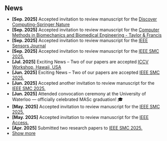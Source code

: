 <h2 style="margin: 40px 0px 10px;">News</h2>

<ul>
<li><strong>[Sep. 2025]</strong> Accepted invitation to review manuscript for the <a href="https://link.springer.com/journal/10791">Discover Computing-Springer Nature</a></li>
<li><strong>[Sep. 2025]</strong> Accepted invitation to review manuscript for the <a href="https://www.tandfonline.com/toc/gcmb20/current">Computer Methods in Biomechanics and Biomedical Engineering - Taylor & Francis</a></li>
<li><strong>[Sep. 2025]</strong> Accepted invitation to review manuscript for the <a href="https://ieeexplore.ieee.org/xpl/RecentIssue.jsp?punumber=7361">IEEE Sensors Journal</a></li>
<li><strong>[Sep. 2025]</strong> Accepted invitation to review manuscript for the <a href="https://www.ieeesmc2025.org/">IEEE SMC 2025.</a></li>
<li><strong>[Jul. 2025]</strong> Exciting News – Two of our papers are accepted <a href="https://iccv.thecvf.com/">ICCV Workshop, Hawaii, USA</a></li>
<li><strong>[Jun. 2025]</strong> Exciting News – Two of our papers are accepted <a href="https://www.ieeesmc2025.org/">IEEE SMC 2025.</a></li>
<li><strong>[Jun. 2025]</strong> Accepted another invitation to review manuscript for the <a href="https://www.ieeesmc2025.org/">IEEE SMC 2025.</a></li>
  <li><strong>[Jun. 2025]</strong> Attended convocation ceremony at the University of Waterloo — officially celebrated MASc graduation! 🎓</li>
<li><strong>[May. 2025]</strong> Accepted invitation to review manuscript for the <a href="https://www.ieeesmc2025.org/">IEEE SMC 2025.</a></li>
<li><strong>[May. 2025]</strong> Accepted invitation to review manuscript for the <a href="https://ieeeaccess.ieee.org/">IEEE Access.</a></li>
<li><strong>[Apr. 2025]</strong> Submitted two research papers to <a href="https://www.ieeesmc2025.org/">IEEE SMC 2025.</a></li>
<li> <a href="#" onclick="toggleVis(this); return false;">Show more</a> </li>
<div id="newsmore" style="display:none"> 
<li><strong>[Apr. 2025]</strong> Officially graduated with a MASc in ECE from the University of Waterloo! 🎓</li>
<li><strong>[Apr. 2025]</strong> Successfully completed my <strong>MASc Thesis Seminar</strong> — a key academic milestone showcasing my research on digital pathology and AI ✅ </li>
<li><strong>[Mar. 2025]</strong> 	Exciting News – Our paper about "GNN-ViTCap" was accepted by <a href="https://2025.ijcnn.org/">IJCNN 2025!</a> 🎉</li>
<li><strong>[Feb. 2023]</strong> Accepted invitation to review manuscript for the <a href="https://2025.ijcnn.org/">IJCNN 2025!</a>.</li>


  <!-- <li><strong>[Apr. 2023]</strong> I will give a talk on continual learning at <a href="https://sites.google.com/view/visionseminar">MIT Vision and Graphics Seminar</a>.</li>
  <li><strong>[Apr. 2023]</strong> I will serve as an Area Chair of <a href="https://www.auai.org/uai2023/">UAI 2023</a> and <a href="https://bmvc2023.rog/">BMVC 2023</a>.</li>
  <li><strong>[Mar. 2023]</strong> I will participate in the <a href="https://cvpr2023.thecvf.com/Conferences/2023/CallForDoctoralConsortium">CVPR 2023 Doctoral Consortium</a> with a travel award. </li>
  <li><strong>[Mar. 2023]</strong> I gave a talk on continual learning at <a href="https://vigr.cs.columbia.edu/vigr_seminar.html">Columbia VIGR Seminar</a>. </li>
  <li><strong>[Mar. 2023]</strong> I gave a talk on few-shot learning at EPFL. </li>
  <li><strong>[Feb. 2023]</strong> Two papers about <a href="./publications/">continual learning</a> are accepted to <a href="http://cvpr2023.thecvf.com/">CVPR 2023</a>.</li>
  <li><strong>[Dec. 2022]</strong> <a href="https://www.bmvc2023.org">BMVC 2023</a> will be held in Aberdeen, UK, and I will serve as the Website Chair.</li>
  <li><strong>[Nov. 2022]</strong> Our paper about <a href="https://pure.mpg.de/rest/items/item_3478882_1/component/file_3478883/content">class-incremental learning</a> is accepted to <a href="https://aaai.org/Conferences/AAAI-23/">AAAI 2023</a>.</li>
  <li><strong>[Oct. 2022]</strong> I am recognized as a top reviewer for <a href="https://neurips.cc/Conferences/2022/ProgramCommittee">NeurIPS 2022</a>.</li>
  <li><strong>[Aug. 2022]</strong> I will serve as an area chair of <a href="https://aistats.org/aistats2023/">AISTATS 2023</a>.</li>
  <li><strong>[Jun. 2022]</strong> I will serve as a student mentor of <a href="https://sites.google.com/view/cvpr-academy/">the CVPR Academy</a> at <a href="http://cvpr2022.thecvf.com/">CVPR 2022</a>.</li>
  <li><strong>[Jun. 2022]</strong> I will serve as a website chair of <a href="https://bmvc2022.org/people/organisers/">BMVC 2022</a>, along with <a href="https://yashbhalgat.github.io/">Yash Bhalgat</a>.</li>
  <li><strong>[Sep. 2021]</strong> Our paper about <a href="https://openreview.net/pdf?id=BfPzZSype5M">class-incremental learning</a> is accepted to <a href="https://neurips.cc/Conferences/2021">NeurIPS 2021</a>.</li>
  <li><strong>[Mar. 2021]</strong> Our paper about <a href="https://arxiv.org/pdf/2010.05063.pdf">class-incremental learning</a> is accepted to <a href="http://cvpr2021.thecvf.com/">CVPR 2021</a>.</li>
  <li><strong>[Jul. 2020]</strong> Our paper about <a href="https://link.springer.com/content/pdf/10.1007%2F978-3-030-58517-4_24.pdf">few-shot learning</a> is accepted to <a href="https://eccv2020.eu/">ECCV 2020</a>.</li>
  <li><strong>[Feb. 2020]</strong> Our paper about <a href="https://arxiv.org/pdf/2002.10211.pdf">class-incremental learning</a> is accepted to <a href="http://cvpr2020.thecvf.com/">CVPR 2020</a>.</li>
  <li><strong>[Feb. 2020]</strong> We will host the <a href="https://www.acmmmasia.org/2020/committee.html">ACM Multimedia Asia 2020</a> conference in Singapore!</li>
  <li><strong>[Sep. 2019]</strong> Our paper about <a href="https://papers.nips.cc/paper/2019/file/bf25356fd2a6e038f1a3a59c26687e80-Paper.pdf">few-shot learning</a> is accepted to <a href="https://nips.cc/Conferences/2019">NeurIPS 2019</a>.</li>
  <li><strong>[Mar. 2019]</strong> Our paper about <a href="https://openaccess.thecvf.com/content_CVPR_2019/papers/Sun_Meta-Transfer_Learning_for_Few-Shot_Learning_CVPR_2019_paper.pdf">few-shot learning</a> is accepted to <a href="http://cvpr2019.thecvf.com/">CVPR 2019</a>.</li> -->
</div>

</ul>
